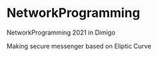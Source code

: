 # NetworkProgramming
NetworkProgramming 2021 in Dimigo

Making secure messenger based on Eliptic Curve 
